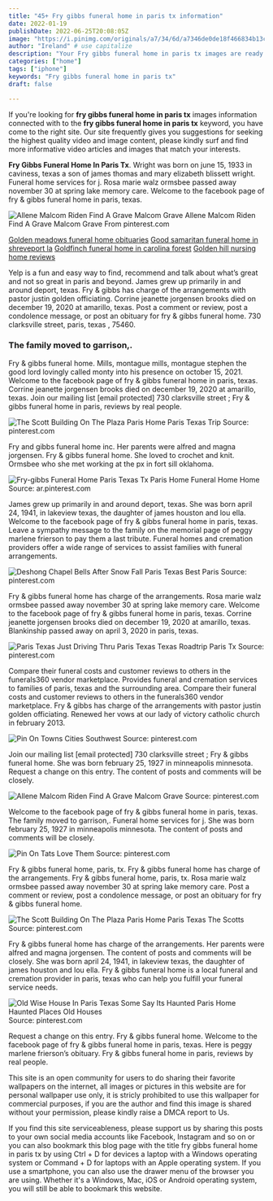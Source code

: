 ```yaml
---
title: "45+ Fry gibbs funeral home in paris tx information"
date: 2022-01-19
publishDate: 2022-06-25T20:08:05Z
image: "https://i.pinimg.com/originals/a7/34/6d/a7346de0de18f466834b13c812e73717.jpg"
author: "Ireland" # use capitalize
description: "Your Fry gibbs funeral home in paris tx images are ready. Fry gibbs funeral home in paris tx are a topic that is being searched for and liked by netizens today. You can Get the Fry gibbs funeral home in paris tx files here. Get all royalty-free photos and vectors."
categories: ["home"]
tags: ["iphone"]
keywords: "Fry gibbs funeral home in paris tx"
draft: false

---
```


If you're looking for **fry gibbs funeral home in paris tx** images information connected with to the **fry gibbs funeral home in paris tx** keyword, you have come to the right  site.  Our site frequently  gives you  suggestions  for seeking  the highest  quality video and image  content, please kindly surf and find more informative video articles and images  that match your interests.

**Fry Gibbs Funeral Home In Paris Tx**. Wright was born on june 15, 1933 in caviness, texas a son of james thomas and mary elizabeth blissett wright. Funeral home services for j. Rosa marie walz ormsbee passed away november 30 at spring lake memory care. Welcome to the facebook page of fry &amp; gibbs funeral home in paris, texas.

![Allene Malcom Riden Find A Grave Malcom Grave](https://i.pinimg.com/originals/55/7e/97/557e970baec0a55bfb50f8aa84b16372.jpg "Allene Malcom Riden Find A Grave Malcom Grave")
Allene Malcom Riden Find A Grave Malcom Grave From pinterest.com

[Golden meadows funeral home obituaries](/golden-meadows-funeral-home-obituaries/)
[Good samaritan funeral home in shreveport la](/good-samaritan-funeral-home-in-shreveport-la/)
[Goldfinch funeral home in carolina forest](/goldfinch-funeral-home-in-carolina-forest/)
[Golden hill nursing home reviews](/golden-hill-nursing-home-reviews/)

Yelp is a fun and easy way to find, recommend and talk about what’s great and not so great in paris and beyond. James grew up primarily in and around deport, texas. Fry &amp; gibbs has charge of the arrangements with pastor justin golden officiating. Corrine jeanette jorgensen brooks died on december 19, 2020 at amarillo, texas. Post a comment or review, post a condolence message, or post an obituary for fry &amp; gibbs funeral home. 730 clarksville street, paris, texas , 75460.

### The family moved to garrison,.

Fry &amp; gibbs funeral home. Mills, montague mills, montague stephen the good lord lovingly called monty into his presence on october 15, 2021. Welcome to the facebook page of fry &amp; gibbs funeral home in paris, texas. Corrine jeanette jorgensen brooks died on december 19, 2020 at amarillo, texas. Join our mailing list [email protected] 730 clarksville street ; Fry &amp; gibbs funeral home in paris, reviews by real people.


![The Scott Building On The Plaza Paris Home Paris Texas Trip](https://i.pinimg.com/736x/83/9d/e4/839de4bc5668fd822f4a356ded7f4f68--paris-texas-plaza.jpg "The Scott Building On The Plaza Paris Home Paris Texas Trip")
Source: pinterest.com

Fry and gibbs funeral home inc. Her parents were alfred and magna jorgensen. Fry &amp; gibbs funeral home. She loved to crochet and knit. Ormsbee who she met working at the px in fort sill oklahoma.

![Fry-gibbs Funeral Home Paris Texas Tx Paris Home Funeral Home Home](https://i.pinimg.com/originals/ba/a8/7a/baa87a21b44820a6433dc6323d578f76.jpg "Fry-gibbs Funeral Home Paris Texas Tx Paris Home Funeral Home Home")
Source: ar.pinterest.com

James grew up primarily in and around deport, texas. She was born april 24, 1941, in lakeview texas, the daughter of james houston and lou ella. Welcome to the facebook page of fry &amp; gibbs funeral home in paris, texas. Leave a sympathy message to the family on the memorial page of peggy marlene frierson to pay them a last tribute. Funeral homes and cremation providers offer a wide range of services to assist families with funeral arrangements.

![Deshong Chapel Bells After Snow Fall Paris Texas Best Paris](https://i.pinimg.com/736x/af/0d/0e/af0d0eb20a6173853dd5439c6971b9df--paris-texas-snow-falls.jpg "Deshong Chapel Bells After Snow Fall Paris Texas Best Paris")
Source: pinterest.com

Fry &amp; gibbs funeral home has charge of the arrangements. Rosa marie walz ormsbee passed away november 30 at spring lake memory care. Welcome to the facebook page of fry &amp; gibbs funeral home in paris, texas. Corrine jeanette jorgensen brooks died on december 19, 2020 at amarillo, texas. Blankinship passed away on april 3, 2020 in paris, texas.

![Paris Texas Just Driving Thru Paris Texas Texas Roadtrip Paris Tx](https://i.pinimg.com/originals/a5/18/d5/a518d5ded9d989b9018cc73fb6de0729.jpg "Paris Texas Just Driving Thru Paris Texas Texas Roadtrip Paris Tx")
Source: pinterest.com

Compare their funeral costs and customer reviews to others in the funerals360 vendor marketplace. Provides funeral and cremation services to families of paris, texas and the surrounding area. Compare their funeral costs and customer reviews to others in the funerals360 vendor marketplace. Fry &amp; gibbs has charge of the arrangements with pastor justin golden officiating. Renewed her vows at our lady of victory catholic church in february 2013.

![Pin On Towns Cities Southwest](https://i.pinimg.com/originals/f5/bc/f7/f5bcf79938090c99ceec270858a30b99.jpg "Pin On Towns Cities Southwest")
Source: pinterest.com

Join our mailing list [email protected] 730 clarksville street ; Fry &amp; gibbs funeral home. She was born february 25, 1927 in minneapolis minnesota. Request a change on this entry. The content of posts and comments will be closely.

![Allene Malcom Riden Find A Grave Malcom Grave](https://i.pinimg.com/originals/55/7e/97/557e970baec0a55bfb50f8aa84b16372.jpg "Allene Malcom Riden Find A Grave Malcom Grave")
Source: pinterest.com

Welcome to the facebook page of fry &amp; gibbs funeral home in paris, texas. The family moved to garrison,. Funeral home services for j. She was born february 25, 1927 in minneapolis minnesota. The content of posts and comments will be closely.

![Pin On Tats Love Them](https://i.pinimg.com/originals/f1/14/53/f1145309e6e42ecb8f691b02d6c316cb.png "Pin On Tats Love Them")
Source: pinterest.com

Fry &amp; gibbs funeral home, paris, tx. Fry &amp; gibbs funeral home has charge of the arrangements. Fry &amp; gibbs funeral home, paris, tx. Rosa marie walz ormsbee passed away november 30 at spring lake memory care. Post a comment or review, post a condolence message, or post an obituary for fry &amp; gibbs funeral home.

![The Scott Building On The Plaza Paris Home Paris Texas The Scotts](https://i.pinimg.com/30x30_RS/d4/1c/b8/d41cb891a8f5b8a1af186afcd2686f8d.jpg "The Scott Building On The Plaza Paris Home Paris Texas The Scotts")
Source: pinterest.com

Fry &amp; gibbs funeral home has charge of the arrangements. Her parents were alfred and magna jorgensen. The content of posts and comments will be closely. She was born april 24, 1941, in lakeview texas, the daughter of james houston and lou ella. Fry &amp; gibbs funeral home is a local funeral and cremation provider in paris, texas who can help you fulfill your funeral service needs.

![Old Wise House In Paris Texas Some Say Its Haunted Paris Home Haunted Places Old Houses](https://i.pinimg.com/originals/a7/34/6d/a7346de0de18f466834b13c812e73717.jpg "Old Wise House In Paris Texas Some Say Its Haunted Paris Home Haunted Places Old Houses")
Source: pinterest.com

Request a change on this entry. Fry &amp; gibbs funeral home. Welcome to the facebook page of fry &amp; gibbs funeral home in paris, texas. Here is peggy marlene frierson’s obituary. Fry &amp; gibbs funeral home in paris, reviews by real people.

This site is an open community for users to do sharing their favorite wallpapers on the internet, all images or pictures in this website are for personal wallpaper use only, it is stricly prohibited to use this wallpaper for commercial purposes, if you are the author and find this image is shared without your permission, please kindly raise a DMCA report to Us.

If you find this site serviceableness, please support us by sharing this posts to your own social media accounts like Facebook, Instagram and so on or you can also bookmark this blog page with the title fry gibbs funeral home in paris tx by using Ctrl + D for devices a laptop with a Windows operating system or Command + D for laptops with an Apple operating system. If you use a smartphone, you can also use the drawer menu of the browser you are using. Whether it's a Windows, Mac, iOS or Android operating system, you will still be able to bookmark this website.
